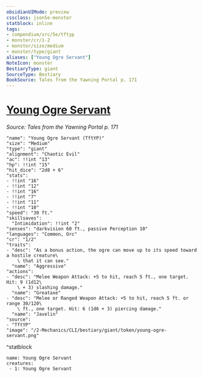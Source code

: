 ```yaml
---
obsidianUIMode: preview
cssclass: json5e-monster
statblock: inline
tags:
- compendium/src/5e/tftyp
- monster/cr/1-2
- monster/size/medium
- monster/type/giant
aliases: ["Young Ogre Servant"]
NoteIcon: monster
BestiaryType: giant
SourceType: Bestiary
BookSource: Tales from the Yawning Portal p. 171
---
```

# [Young Ogre Servant](2-Mechanics/CLI/bestiary/giant/young-ogre-servant-tftyp.md)
*Source: Tales from the Yawning Portal p. 171*  

```statblock
"name": "Young Ogre Servant (TftYP)"
"size": "Medium"
"type": "giant"
"alignment": "Chaotic Evil"
"ac": !!int "13"
"hp": !!int "15"
"hit_dice": "2d8 + 6"
"stats":
- !!int "16"
- !!int "12"
- !!int "16"
- !!int "7"
- !!int "11"
- !!int "10"
"speed": "30 ft."
"skillsaves":
  "Intimidation": !!int "2"
"senses": "darkvision 60 ft., passive Perception 10"
"languages": "Common, Orc"
"cr": "1/2"
"traits":
- "desc": "As a bonus action, the ogre can move up to its speed toward a hostile creature\
    \ that it can see."
  "name": "Aggressive"
"actions":
- "desc": "Melee Weapon Attack: +5 to hit, reach 5 ft., one target. Hit: 9 (1d12\
    \ + 3) slashing damage."
  "name": "Greataxe"
- "desc": "Melee or Ranged Weapon Attack: +5 to hit, reach 5 ft. or range 30/120\
    \ ft., one target. Hit: 6 (1d6 + 3) piercing damage."
  "name": "Javelin"
"source":
- "TftYP"
"image": "/2-Mechanics/CLI/bestiary/giant/token/young-ogre-servant.png"
```
^statblock

```encounter-table
name: Young Ogre Servant
creatures:
 - 1: Young Ogre Servant
```